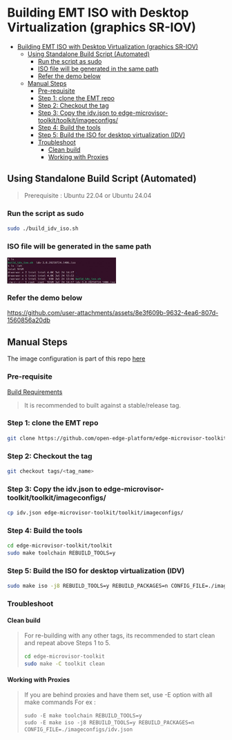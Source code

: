 <!-- Copyright (C) 2025 Intel Corporation -->
# Building EMT ISO with Desktop Virtualization (graphics SR-IOV)

- [Building EMT ISO with Desktop Virtualization (graphics SR-IOV)](#building-emt-iso-with-desktop-virtualization-graphics-sr-iov)
  - [Using Standalone Build Script (Automated)](#using-standalone-build-script-automated)
    - [Run the script as sudo](#run-the-script-as-sudo)
    - [ISO file will be generated in the same path](#iso-file-will-be-generated-in-the-same-path)
    - [Refer the demo below](#refer-the-demo-below)
  - [Manual Steps](#manual-steps)
    - [Pre-requisite](#pre-requisite)
    - [Step 1: clone the EMT repo](#step-1-clone-the-emt-repo)
    - [Step 2: Checkout the tag](#step-2-checkout-the-tag)
    - [Step 3: Copy the idv.json to edge-microvisor-toolkit/toolkit/imageconfigs/](#step-3-copy-the-idvjson-to-edge-microvisor-toolkittoolkitimageconfigs)
    - [Step 4: Build the tools](#step-4-build-the-tools)
    - [Step 5: Build the ISO for desktop virtualization (IDV)](#step-5-build-the-iso-for-desktop-virtualization-idv)
    - [Troubleshoot](#troubleshoot)
      - [Clean build](#clean-build)
      - [Working with Proxies](#working-with-proxies)

## Using Standalone Build Script (Automated)

> Prerequisite : Ubuntu 22.04 or Ubuntu 24.04

### Run the script as sudo
```sh
sudo ./build_idv_iso.sh
```
### ISO file will be generated in the same path

<p align="left">
<img align="center" width=50% height=50% src="docs/emt-idv-iso-out.png" >
</p>
<p align="center">
<em></em>
</p>

### Refer the demo below

https://github.com/user-attachments/assets/8e3f609b-9632-4ea6-807d-1560856a20db

## Manual Steps

The image configuration is part of this repo [here](./idv.json)

### Pre-requisite

[Build Requirements](https://github.com/open-edge-platform/edge-microvisor-toolkit/blob/3.0/toolkit/docs/building/prerequisites-ubuntu.md#build-requirements-on-ubuntu)

> It is recommended to built against a stable/release tag.

### Step 1: clone the EMT repo
```sh
git clone https://github.com/open-edge-platform/edge-microvisor-toolkit
```
### Step 2: Checkout the tag
```sh
git checkout tags/<tag_name>
```
### Step 3: Copy the idv.json to edge-microvisor-toolkit/toolkit/imageconfigs/
```sh
cp idv.json edge-microvisor-toolkit/toolkit/imageconfigs/
```
### Step 4: Build the tools
```sh
cd edge-microvisor-toolkit/toolkit
sudo make toolchain REBUILD_TOOLS=y
```
### Step 5: Build the ISO for desktop virtualization (IDV) 
```sh
sudo make iso -j8 REBUILD_TOOLS=y REBUILD_PACKAGES=n CONFIG_FILE=./imageconfigs/idv.json
```

### Troubleshoot

#### Clean build

> For re-building with any other tags, its recommended to start clean and repeat above Steps 1 to 5.
> ```sh
> cd edge-microvisor-toolkit
> sudo make -C toolkit clean
> ```

#### Working with Proxies

> If you are behind proxies and have them set, use -E option with all make commands
> For ex :
> ```
> sudo -E make toolchain REBUILD_TOOLS=y
> sudo -E make iso -j8 REBUILD_TOOLS=y REBUILD_PACKAGES=n CONFIG_FILE=./imageconfigs/idv.json
> ```
